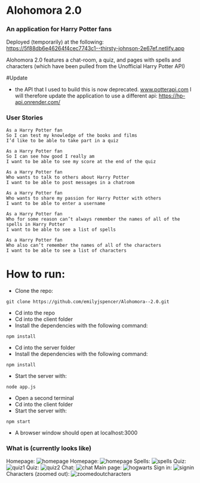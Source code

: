 # Alohomora 2.0

### An application for Harry Potter fans

Deployed (temporarily) at the following: https://5f88db6e46264f4cec7743c1--thirsty-johnson-2e67ef.netlify.app

Alohomora 2.0 features a chat-room, a quiz, and pages with spells and characters (which have been pulled from the Unofficial Harry Potter API)

#Update
- the API that I used to build this is now deprecated. www.potterapi.com
I will therefore update the application to use a different api: https://hp-api.onrender.com/

### User Stories

```
As a Harry Potter fan
So I can test my knowledge of the books and films
I’d like to be able to take part in a quiz

As a Harry Potter fan
So I can see how good I really am
I want to be able to see my score at the end of the quiz

As a Harry Potter fan
Who wants to talk to others about Harry Potter
I want to be able to post messages in a chatroom

As a Harry Potter fan
Who wants to share my passion for Harry Potter with others
I want to be able to enter a username

As a Harry Potter fan
Who for some reason can’t always remember the names of all of the spells in Harry Potter
I want to be able to see a list of spells

As a Harry Potter fan
Who also can’t remember the names of all of the characters
I want to be able to see a list of characters
```

# How to run:
* Clone the repo:
```
git clone https://github.com/emilyjspencer/Alohomora--2.0.git
```
* Cd into the repo
* Cd into the client folder
* Install the dependencies with the following command:
```
npm install
```
* Cd into the server folder
* Install the dependencies with the following command:
```
npm install
```
* Start the server with:
```
node app.js
```
* Open a second terminal
* Cd into the client folder
* Start the server with:
```
npm start
```
* A browser window should open at localhost:3000

### What is (currently looks like)

Homepage:
![homepage](homepage.png)
Homepage:
![homepage](homepage2.png)
Spells:
![spells](spells.png)
Quiz:
![quiz1](quiz1.png)
Quiz:
![quiz2](quiz2.png)
Chat:
![chat](chat.png)
Main page:
![hogwarts](hogwarts.png)
Sign in:
![signin](signin.png)
Characters (zoomed out):
![zoomedoutcharacters](zoomedoutcharacters.png)
